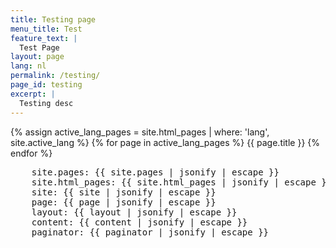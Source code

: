 ```yaml
---
title: Testing page
menu_title: Test
feature_text: |
  Test Page
layout: page
lang: nl
permalink: /testing/
page_id: testing
excerpt: |
  Testing desc
---
```



{% assign active_lang_pages = site.html_pages | where: 'lang', site.active_lang %}
{% for page in active_lang_pages %}
  {{ page.title }}
{% endfor %}


<pre>
    site.pages: {{ site.pages | jsonify | escape }}
    site.html_pages: {{ site.html_pages | jsonify | escape }}
    site: {{ site | jsonify | escape }}
    page: {{ page | jsonify | escape }}
    layout: {{ layout | jsonify | escape }}
    content: {{ content | jsonify | escape }}
    paginator: {{ paginator | jsonify | escape }}
</pre>